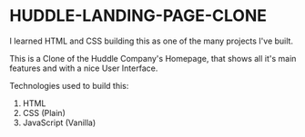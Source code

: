 # HUDDLE-LANDING-PAGE-CLONE

I learned HTML and CSS building this as one of the many projects I've built.

This is a Clone of the Huddle Company's Homepage, that shows all it's main features and with a nice User Interface.

Technologies used to build this:

1. HTML
2. CSS (Plain)
3. JavaScript (Vanilla)
